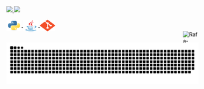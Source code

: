 

<!--
**Marcxus/Marcxus** is a ✨ _special_ ✨ repository because its `README.md` (this file) appears on your GitHub profile.

Here are some ideas to get you started:

- 🔭 I’m currently working on ...
- 🌱 I’m currently learning ...
- 👯 I’m looking to collaborate on ...
- 🤔 I’m looking for help with ...
- 💬 Ask me about ...
- 📫 How to reach me: ...
- 😄 Pronouns: ...
- ⚡ Fun fact: ...
-->
<div>
   <a href="https://github.com/Marcxus">
   <img height="150em" src="https://github-readme-stats-eight-theta.vercel.app/api?username=Marcxus&show_icons=true&theme=dracula&include_all_commits=true&count_private=true"/>
   <img height="150em" src="https://github-readme-stats-eight-theta.vercel.app/api/top-langs/?username=Marcxus&layout=compact&langs_count=8&theme=dracula"/>
 <div>
   
   <div style="display: inline_block"><br>
   <img align="center" alt="Arthur-Python" height="30" width="40" src="https://raw.githubusercontent.com/devicons/devicon/master/icons/python/python-original.svg">
     <img align="center" alt="Arthur-Java" height="30" width="40" src="https://raw.githubusercontent.com/devicons/devicon/master/icons/java/java-original.svg">
   <img align="center" alt="Arthur-Git" height="30" width="40" src="https://raw.githubusercontent.com/devicons/devicon/master/icons/git/git-original.svg">
 </div>
   
   <img align="right" alt="Rafa-pikachu" height="30" width="40" src="https://emoji.gg/assets/emoji/4708_Pikachu_Hello.gif">
  
   
![Snake animation](https://github.com/marcxus/marcxus/blob/output/github-contribution-grid-snake.svg)
